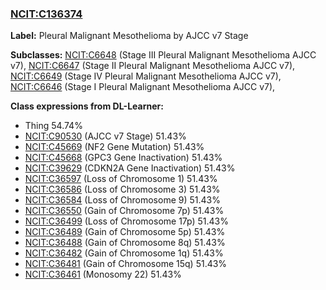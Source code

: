 
### [NCIT:C136374](http://purl.obolibrary.org/obo/NCIT_C136374)
**Label:** Pleural Malignant Mesothelioma by AJCC v7 Stage

**Subclasses:** [NCIT:C6648](http://purl.obolibrary.org/obo/NCIT_C6648) (Stage III Pleural Malignant Mesothelioma AJCC v7), [NCIT:C6647](http://purl.obolibrary.org/obo/NCIT_C6647) (Stage II Pleural Malignant Mesothelioma AJCC v7), [NCIT:C6649](http://purl.obolibrary.org/obo/NCIT_C6649) (Stage IV Pleural Malignant Mesothelioma AJCC v7), [NCIT:C6646](http://purl.obolibrary.org/obo/NCIT_C6646) (Stage I Pleural Malignant Mesothelioma AJCC v7), 

**Class expressions from DL-Learner:**

- Thing 54.74%
- [NCIT:C90530](http://purl.obolibrary.org/obo/NCIT_C90530) (AJCC v7 Stage) 51.43%
- [NCIT:C45669](http://purl.obolibrary.org/obo/NCIT_C45669) (NF2 Gene Mutation) 51.43%
- [NCIT:C45668](http://purl.obolibrary.org/obo/NCIT_C45668) (GPC3 Gene Inactivation) 51.43%
- [NCIT:C39629](http://purl.obolibrary.org/obo/NCIT_C39629) (CDKN2A Gene Inactivation) 51.43%
- [NCIT:C36597](http://purl.obolibrary.org/obo/NCIT_C36597) (Loss of Chromosome 1) 51.43%
- [NCIT:C36586](http://purl.obolibrary.org/obo/NCIT_C36586) (Loss of Chromosome 3) 51.43%
- [NCIT:C36584](http://purl.obolibrary.org/obo/NCIT_C36584) (Loss of Chromosome 9) 51.43%
- [NCIT:C36550](http://purl.obolibrary.org/obo/NCIT_C36550) (Gain of Chromosome 7p) 51.43%
- [NCIT:C36499](http://purl.obolibrary.org/obo/NCIT_C36499) (Loss of Chromosome 17p) 51.43%
- [NCIT:C36489](http://purl.obolibrary.org/obo/NCIT_C36489) (Gain of Chromosome 5p) 51.43%
- [NCIT:C36488](http://purl.obolibrary.org/obo/NCIT_C36488) (Gain of Chromosome 8q) 51.43%
- [NCIT:C36482](http://purl.obolibrary.org/obo/NCIT_C36482) (Gain of Chromosome 1q) 51.43%
- [NCIT:C36481](http://purl.obolibrary.org/obo/NCIT_C36481) (Gain of Chromosome 15q) 51.43%
- [NCIT:C36461](http://purl.obolibrary.org/obo/NCIT_C36461) (Monosomy 22) 51.43%


